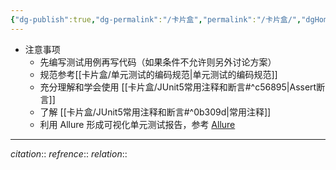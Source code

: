 ```yaml
---
{"dg-publish":true,"dg-permalink":"/卡片盒","permalink":"/卡片盒/","dgHomeLink":true,"dgPassFrontmatter":false,"dgShowBacklinks":false,"dgShowLocalGraph":false,"dgShowInlineTitle":false}
---
```



- 注意事项
	- 先编写测试用例再写代码（如果条件不允许则另外讨论方案）
	- 规范参考[[卡片盒/单元测试的编码规范|单元测试的编码规范]]
	- 充分理解和学会使用 [[卡片盒/JUnit5常用注释和断言#^c56895|Assert断言]]
	- 了解 [[卡片盒/JUnit5常用注释和断言#^0b309d|常用注释]]
	- 利用 Allure 形成可视化单元测试报告，参考 [Allure](https://qualitysphere.gitee.io/ext/allure/#52-junit-5)










---
*citation*:: 
*refrence*:: 
*relation*:: 